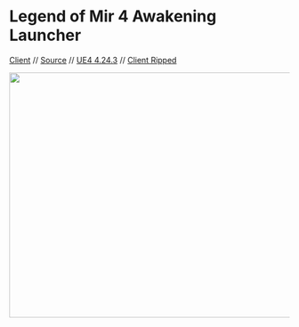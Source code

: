 # Legend of Mir 4 Awakening Launcher

[Client](https://mirfiles.com/resources/mir2/users/Jev/Mir%204/AWK.rar) // [Source](https://github.com/JevLOMCN/mir4) // [UE4 4.24.3](https://github.com/EpicGames) // [Client Ripped](https://mirfiles.com/resources/mir2/users/Jev/Mir%204/)

<p align="center">
  <img width="1040" height="440" src="https://mirfiles.com/resources/mir2/users/Jev/Mir%204/Splash.png">
</p>
